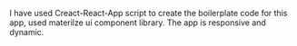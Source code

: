 I have used Creact-React-App script to create the boilerplate code for this app, used materilze ui component library.
The app is responsive and dynamic.
